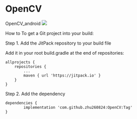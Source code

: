 # OpenCV
OpenCV_android [![](https://jitpack.io/v/zhu260824/OpenCV.svg)](https://jitpack.io/#zhu260824/OpenCV)

How to
To get a Git project into your build:

Step 1. Add the JitPack repository to your build file

Add it in your root build.gradle at the end of repositories:

	allprojects {
		repositories {
			...
			maven { url 'https://jitpack.io' }
		}
	}
  
Step 2. Add the dependency

	dependencies {
	        implementation 'com.github.zhu260824:OpenCV:Tag'
	}
  

